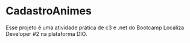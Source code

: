 # CadastroAnimes
Esse projeto é uma atividade prática de c3 e .net do Bootcamp Localiza Developer #2 na plataforma DIO. 
